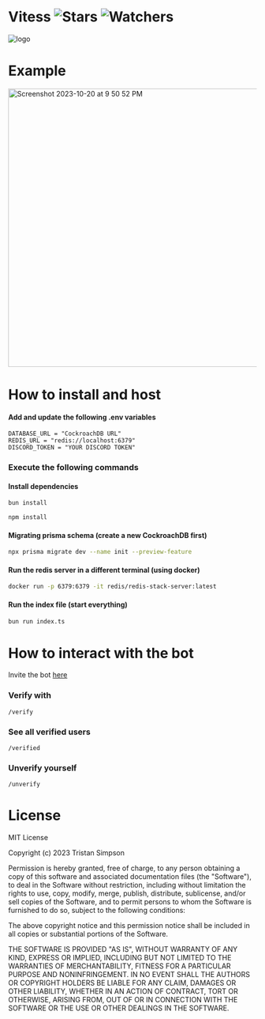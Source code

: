 # Vitess ![Stars](https://img.shields.io/github/stars/realTristan/vitess?color=brightgreen) ![Watchers](https://img.shields.io/github/watchers/realTristan/vitess?label=Watchers)

![logo](https://github.com/realTristan/vitess/assets/75189508/a74d4664-6b6e-4ba3-b922-976427953ec3)

# Example

<img width="563" alt="Screenshot 2023-10-20 at 9 50 52 PM" src="https://github.com/realTristan/vitess/assets/75189508/70bcc37e-a12d-4f74-a945-84e1725674f2">

# How to install and host

#### Add and update the following .env variables

```env
DATABASE_URL = "CockroachDB URL"
REDIS_URL = "redis://localhost:6379"
DISCORD_TOKEN = "YOUR DISCORD TOKEN"
```

### Execute the following commands

#### Install dependencies

```bash
bun install
```

```bash
npm install
```

#### Migrating prisma schema (create a new CockroachDB first)

```bash
npx prisma migrate dev --name init --preview-feature
```

#### Run the redis server in a different terminal (using docker)

```bash
docker run -p 6379:6379 -it redis/redis-stack-server:latest
```

#### Run the index file (start everything)

```bash
bun run index.ts
```

# How to interact with the bot

Invite the bot [here](https://discord.com/api/oauth2/authorize?client_id=1165100334084014150&permissions=8&scope=applications.commands%20bot)

### Verify with

`/verify`

### See all verified users

`/verified`

### Unverify yourself

`/unverify`

# License

MIT License

Copyright (c) 2023 Tristan Simpson

Permission is hereby granted, free of charge, to any person obtaining a copy
of this software and associated documentation files (the "Software"), to deal
in the Software without restriction, including without limitation the rights
to use, copy, modify, merge, publish, distribute, sublicense, and/or sell
copies of the Software, and to permit persons to whom the Software is
furnished to do so, subject to the following conditions:

The above copyright notice and this permission notice shall be included in all
copies or substantial portions of the Software.

THE SOFTWARE IS PROVIDED "AS IS", WITHOUT WARRANTY OF ANY KIND, EXPRESS OR
IMPLIED, INCLUDING BUT NOT LIMITED TO THE WARRANTIES OF MERCHANTABILITY,
FITNESS FOR A PARTICULAR PURPOSE AND NONINFRINGEMENT. IN NO EVENT SHALL THE
AUTHORS OR COPYRIGHT HOLDERS BE LIABLE FOR ANY CLAIM, DAMAGES OR OTHER
LIABILITY, WHETHER IN AN ACTION OF CONTRACT, TORT OR OTHERWISE, ARISING FROM,
OUT OF OR IN CONNECTION WITH THE SOFTWARE OR THE USE OR OTHER DEALINGS IN THE
SOFTWARE.
